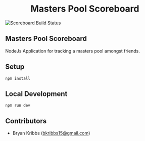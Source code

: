 
<h1 align="center">
Masters Pool Scoreboard
</h1>

<p align="left">
    <a href="https://github.com/bkribbs15/masters-pool-score/actions/workflows/masters-test.yml/badge.svg?branch=main"><img src="https://github.com/bkribbs15/masters-pool-score/actions/workflows/masters-test.yml/badge.svg" alt="Scoreboard Build Status"></a>
</p>

## Masters Pool Scoreboard

NodeJs Application for tracking a masters pool amongst friends.


<h2 align="Left">
Setup
</h2>

```
npm install
```
<h2 align="Left">
Local Development
</h2>

```
npm run dev
```
<h2 align="Left">
Contributors
</h2>

- Bryan Kribbs (bkribbs15@gmail.com)
